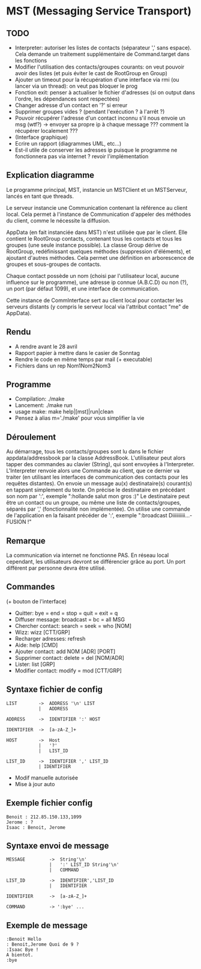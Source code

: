 MST (Messaging Service Transport)
=================================

TODO
----
 * Interpreter: autoriser les listes de contacts (séparateur ',' sans espace). Cela demande un traitement supplémentaire de Command.target dans les fonctions
 * Modifier l'utilisation des contacts/groupes courants: on veut pouvoir avoir des listes (et puis éviter le cast de RootGroup en Group)
 * Ajouter un timeout pour la récupération d'une interface via rmi (ou lancer via un thread): on veut pas bloquer le prog
 * Fonction exit: penser à actualiser le fichier d'adresses (si on output dans l'ordre, les dépendances sont respectées) 
 * Changer adresse d'un contact en '?' si erreur
 * Supprimer groupes vides ? (pendant l'exécution ? à l'arrêt ?)
 * Pouvoir récupérer l'adresse d'un contact inconnu s'il nous envoie un msg (wtf?) -> envoyer sa propre ip à chaque message ??? comment la récupérer localement ???
 * (Interface graphique)
 * Ecrire un rapport (diagrammes UML, etc...)
 * Est-il utile de conserver les adresses ip puisque le programme ne fonctionnera pas via internet ? revoir l'implémentation


Explication diagramme
---------------------
Le programme principal, MST, instancie un MSTClient et un MSTServeur, lancés en tant que threads.

Le serveur instancie une Communication contenant la référence au client local.
Cela permet à l'instance de Communication d'appeler des méthodes du client, comme le nécessite la diffusion.

AppData (en fait instanciée dans MST) n'est utilisée que par le client.
Elle contient le RootGroup contacts, contenant tous les contacts et tous les groupes (une seule instance possible).
La classe Group dérive de RootGroup, redéfinissant quelques méthodes (suppression d'éléments), et ajoutant d'autres méthodes. Cela permet une définition en arborescence de groupes et sous-groupes de contacts.

Chaque contact possède un nom (choisi par l'utilisateur local, aucune influence sur le programme),
une adresse ip connue (A.B.C.D) ou non (?), un port (par défaut 1099), et une interface de communication.

Cette instance de CommInterface sert au client local pour contacter les serveurs distants
(y compris le serveur local via l'attribut contact "me" de AppData).


Rendu
-----
 * A rendre avant le 28 avril
 * Rapport papier à mettre dans le casier de Sonntag
 * Rendre le code en même temps par mail (+ executable)
 * Fichiers dans un rep Nom1Nom2Nom3
 

Programme
---------
 * Compilation: ./make
 * Lancement: ./make run
 * usage make: make help|[mst]|run|clean
 * Pensez à alias m='./make' pour vous simplifier la vie
 
 
Déroulement
-----------
Au démarrage, tous les contacts/groupes sont lu dans le fichier appdata/addressbook par la classe AddressBook.
L'utilisateur peut alors tapper des commandes au clavier (String), qui sont envoyées
à l'Interpreter. L'Interpreter renvoie alors une Commande au client, que ce dernier va traiter
(en utilisant les interfaces de communication des contacts pour les requêtes distantes).
On envoie un message au(x) destinataire(s) courant(s) en tappant simplement du texte.
On précise le destinataire en précédant son nom par ':', exemple ":hollande salut mon gros :)"
Le destinataire peut être un contact ou un groupe, ou même une liste de contacts/groupes, séparés par ',' (fonctionnalité non implémentée).
On utilise une commande de l'application en la faisant précéder de ':', exemple ":broadcast Diiiiiiiiii...-FUSION !"


Remarque
--------
La communication via internet ne fonctionne PAS.
En réseau local cependant, les utilisateurs devront se différencier grâce au port.
Un port différent par personne devra être utilisé.


Commandes
---------
(+ bouton de l'interface)

 * Quitter:				bye = end = stop = quit = exit = q
 * Diffuser message:	broadcast = bc = all MSG
 * Chercher contact:	search = seek = who [NOM]
 * Wizz:				wizz [CTT/GRP]
 * Recharger adresses:	refresh
 * Aide:				help [CMD]
 * Ajouter contact:		add NOM [ADR] [PORT]
 * Supprimer contact:	delete = del [NOM/ADR]
 * Lister:				list [GRP]
 * Modifier contact:	modify = mod [CTT/GRP]


Syntaxe fichier de config
-------------------------
	LIST		->	ADDRESS '\n' LIST
				|	ADDRESS

	ADDRESS		->	IDENTIFIER ':' HOST

	IDENTIFIER	->	[a-zA-Z_]+

	HOST		->	Host
				|	'?'
				|	LIST_ID
				
	LIST_ID		->	IDENTIFIER ',' LIST_ID
				| IDENTIFIER

 * Modif manuelle autorisée
 * Mise à jour auto


Exemple fichier config
----------------------
	Benoit : 212.85.150.133,1099
	Jerome : ?
	Isaac : Benoit, Jerome


Syntaxe envoi de message
------------------------
	MESSAGE			->	String'\n'
					|	':' LIST_ID String'\n'
					|	COMMAND
					
	LIST_ID			->	IDENTIFIER','LIST_ID
					|	IDENTIFIER
					
	IDENTIFIER		->	[a-zA-Z_]+

	COMMAND			-> ':bye' ...


Exemple de message
------------------
	:Benoit Hello
	: Benoit,Jerome Quoi de 9 ?
	:Isaac Bye !
	A bientot.
	:bye

